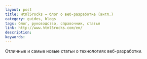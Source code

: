 ```yaml
---
layout: post
title: Html5rocks — блог о веб-разработке (англ.)
category: guides, blogs
tags: блог, руководство, справочник, статья
link: http://www.html5rocks.com/en/
description:
keywords:
---
```


<p>Отличные и самые новые статьи о технологиях веб-разработки.</p>
